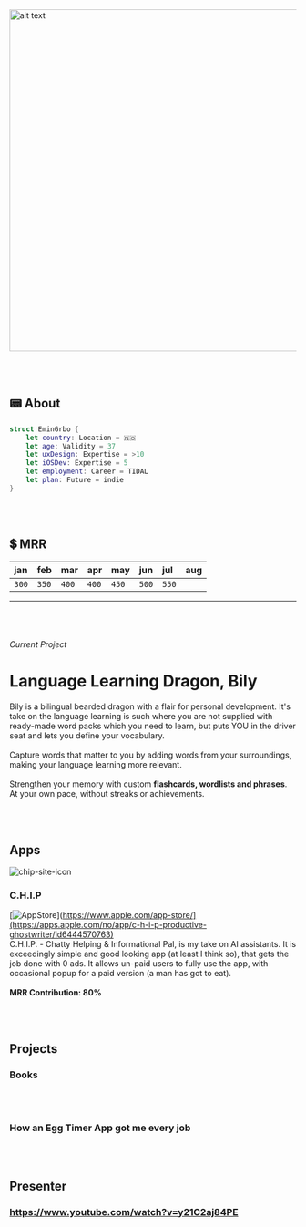 <img src="https://user-images.githubusercontent.com/21968377/144684699-cdb661fd-5b1e-441a-bd51-3527b4cdd0c4.png" alt="alt text" width="600">

<br><br>
## 📟 About

```swift
struct EminGrbo {
    let country: Location = 🇳🇴
    let age: Validity = 37
    let uxDesign: Expertise = >10
    let iOSDev: Expertise = 5
    let employment: Career = TIDAL
    let plan: Future = indie
}
```

<br><br>
## 💲 MRR

| jan |feb  |mar  |apr  |may  |jun  |jul  |aug  |
|:----|:----|:----|:----|:----|:----|:----|:----|
|`300`|`350`|`400`|`400`|`450`|`500`|`550`|     |

---

<br><br>
###### Current Project
# Language Learning Dragon, Bily
Bily is a bilingual bearded dragon with a flair for personal development. It's take on the language learning is such where you are not supplied with ready-made word packs which you need to learn, but puts YOU in the driver seat and lets you define your vocabulary.
<br><br>
Capture words that matter to you by adding words from your surroundings, making your language learning more relevant.
<br><br>
Strengthen your memory with custom **flashcards, wordlists and phrases**. At your own pace, without streaks or achievements.
<br>

<br><br>
## Apps

![chip-site-icon](https://github.com/user-attachments/assets/bfafe727-038b-41a9-874f-6e7f25ff77a4)
### C.H.I.P
[![AppStore](https://img.shields.io/badge/AppStore-Available-brightgreen)](https://www.apple.com/app-store/](https://apps.apple.com/no/app/c-h-i-p-productive-ghostwriter/id6444570763)
<br>
C.H.I.P. - Chatty Helping & Informational Pal, is my take on AI assistants. It is exceedingly simple and good looking app (at least I think so), that gets the job done with 0 ads. It allows un-paid users to fully use the app, with occasional popup for a paid version (a man has got to eat).
<br><br>
**MRR Contribution: 80%**

<br><br>
## Projects
### Books
<br><br>
### How an Egg Timer App got me every job
<br><br>
## Presenter
### https://www.youtube.com/watch?v=y21C2aj84PE
